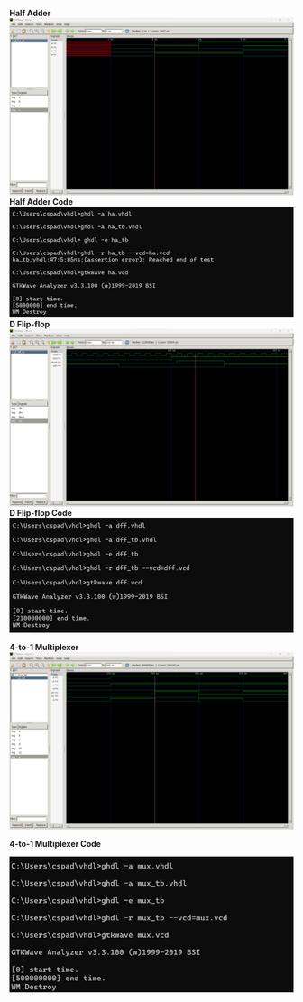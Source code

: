 **Half Adder**
![Half Adder](CPE_322_Lab_1_Half_Adder.png)
**Half Adder Code**
![Half Adder Code](CPE_322_Lab_1_Half_Adder_Code.png)
**D Flip-flop**
![D Flip-flop](CPE_322_Lab_1_D_Flip-flop.png)
**D Flip-flop Code**
![D Flip-flop Code](CPE_322_Lab_1_D_Flip-flop_Code.png)

**4-to-1 Multiplexer**
![4-to-1 Multiplexer](CPE_322_Lab_1_4-to-1_Multiplexer.png)

**4-to-1 Multiplexer Code**

![4-to-1 Multiplexer Code](CPE_322_Lab_1_4-to-1_Multiplexer_Code.png)

